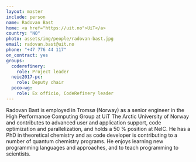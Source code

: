 ```yaml
---
layout: master
include: person
name: Radovan Bast
home: <a href="https://uit.no">UiT</a>
country: "NO"
photo: assets/img/people/radovan-bast.jpg
email: radovan.bast@uit.no
phone: "+47 776 44 117"
on_contract: yes
groups:
  coderefinery:
    role: Project leader
  neic2017-pc:
    role: Deputy chair
  poco-wg:
    role: Ex officio, CodeRefinery leader
---
```

Radovan Bast is employed in Tromsø (Norway) as a senior engineer in the High
Performance Computing Group at UiT The Arctic University of Norway and
contributes to advanced user and application support, code optimization and
parallelization, and holds a 50 % position at NeIC. He has a PhD in theoretical
chemistry and as code developer is contributing to a number of quantum chemistry
programs. He enjoys learning new programming languages and approaches, and to
teach programming to scientists.
